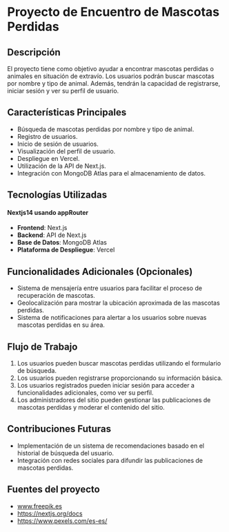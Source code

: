 # Proyecto de Encuentro de Mascotas Perdidas

## Descripción

El proyecto tiene como objetivo ayudar a encontrar mascotas perdidas o animales en situación de extravío. Los usuarios podrán buscar mascotas por nombre y tipo de animal. Además, tendrán la capacidad de registrarse, iniciar sesión y ver su perfil de usuario.

## Características Principales

- Búsqueda de mascotas perdidas por nombre y tipo de animal.
- Registro de usuarios.
- Inicio de sesión de usuarios.
- Visualización del perfil de usuario.
- Despliegue en Vercel.
- Utilización de la API de Next.js.
- Integración con MongoDB Atlas para el almacenamiento de datos.

## Tecnologías Utilizadas

#### Nextjs14 usando appRouter

- **Frontend**: Next.js
- **Backend**: API de Next.js
- **Base de Datos**: MongoDB Atlas
- **Plataforma de Despliegue**: Vercel

## Funcionalidades Adicionales (Opcionales)

- Sistema de mensajería entre usuarios para facilitar el proceso de recuperación de mascotas.
- Geolocalización para mostrar la ubicación aproximada de las mascotas perdidas.
- Sistema de notificaciones para alertar a los usuarios sobre nuevas mascotas perdidas en su área.

## Flujo de Trabajo

1. Los usuarios pueden buscar mascotas perdidas utilizando el formulario de búsqueda.
2. Los usuarios pueden registrarse proporcionando su información básica.
3. Los usuarios registrados pueden iniciar sesión para acceder a funcionalidades adicionales, como ver su perfil.
4. Los administradores del sitio pueden gestionar las publicaciones de mascotas perdidas y moderar el contenido del sitio.

## Contribuciones Futuras

- Implementación de un sistema de recomendaciones basado en el historial de búsqueda del usuario.
- Integración con redes sociales para difundir las publicaciones de mascotas perdidas.

## Fuentes del proyecto

- www.freepik.es
- https://nextjs.org/docs
- https://www.pexels.com/es-es/
